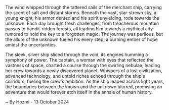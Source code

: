 
The wind whipped through the tattered sails of the merchant ship, carrying the scent of salt and distant storms. Beneath the vast, star-strewn sky, a young knight, his armor dented and his spirit unyielding, rode towards the unknown. Each day brought fresh challenges, from treacherous mountain passes to bandit-ridden forests, all leading him towards a mythical city rumored to hold the key to a forgotten magic. The journey was perilous, but the allure of the unknown fueled his every step, a burning ember of hope amidst the uncertainties. 

The sleek, silver ship sliced through the void, its engines humming a symphony of power. The captain, a woman with eyes that reflected the vastness of space, charted a course through the swirling nebulae, leading her crew towards a newly discovered planet. Whispers of a lost civilization, advanced technology, and untold riches echoed through the ship's corridors, fueling the crew's ambition. As the ship leaped across light years, the boundaries between the known and the unknown blurred, promising an adventure that would forever etch itself in the annals of human history. 

~ By Hozmi - 13 October 2024
